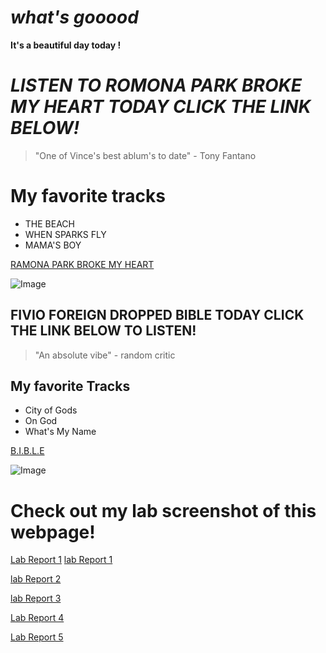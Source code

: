# *what's gooood*

**It's a beautiful day today !**

# *LISTEN TO ROMONA PARK BROKE MY HEART TODAY CLICK THE LINK BELOW!*

> "One of Vince's best ablum's to date" - Tony Fantano

# My favorite tracks
* THE BEACH
* WHEN SPARKS FLY
* MAMA'S BOY

[RAMONA PARK BROKE MY HEART](https://open.spotify.com/album/2G549zeda2XNICgLmU0pNW?si=ScnODGJySfy4NPpD4QieKg)

![Image](https://images.complex.com/complex/images/c_fill,dpr_auto,f_auto,q_90,w_1400/fl_lossy,pg_1/ckvpko0jfxmddvqcc35x/vince-staples-ramona-park-broke-my-heart-cover)


## FIVIO FOREIGN DROPPED BIBLE TODAY CLICK THE LINK BELOW TO LISTEN!

> "An absolute vibe" - random critic

## My favorite Tracks
* City of Gods
* On God
* What's My Name

[B.I.B.L.E](https://open.spotify.com/album/6np2Ix6RidhSseqw2dZovP?si=RC5ese3xQPOANd7xDPrVFg)

![Image](https://images.genius.com/f52d2713cfe3202211a64949ceb4d928.1000x1000x1.png)


# Check out my lab screenshot of this webpage!

[Lab Report 1](https://pathe-seck.github.io/cse15l-lab-reports/lab-report-1-week-2.html)
[lab Report 1](lab-report-1-week-2.html)

[lab Report 2](https://pathe-seck.github.io/cse15l-lab-reports/Lab-report-2.html)

[lab Report 3](https://pathe-seck.github.io/cse15l-lab-reports/Lab-report-3.html)

[Lab Report 4](https://pathe-seck.github.io/cse15l-lab-reports/lab-report-4.html)

[Lab Report 5](https://pathe-seck.github.io/cse15l-lab-reports/lab-report-5.html)

